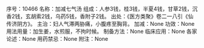 序号：10466
名称：加减七气汤
组成：人参3钱，桂3钱，半夏4钱，甘草2钱，沉香2钱，玄胡索2钱，乌药5钱，香附子2钱。
出处：《医方类聚》卷二一八引《仙传济阴方》。
主治：妇人气滞两胁痛，小腹疼至胸背。
加减：None
功效：None
用法用量：加生姜，水煎服，不拘时候。
制备方法：None
临床应用：None
各家论述：None
用药禁忌：None
附注：None
